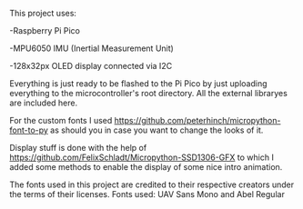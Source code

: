 This project uses:

  -Raspberry Pi Pico
  
  -MPU6050 IMU (Inertial Measurement Unit)
  
  -128x32px OLED display connected via I2C

Everything is just ready to be flashed to the Pi Pico by just uploading everything to the microcontroller's root directory.
All the external libraryes are included here.

For the custom fonts I used https://github.com/peterhinch/micropython-font-to-py as should you in case you want to change the looks of it.

Display stuff is done with the help of https://github.com/FelixSchladt/Micropython-SSD1306-GFX to which I added some methods to enable the display of some nice intro animation.

The fonts used in this project are credited to their respective creators under the terms of their licenses.
Fonts used:
UAV Sans Mono and Abel Regular
